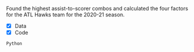 Found the highest assist-to-scorer combos and calculated the four factors for the ATL Hawks team for the 2020-21 season.
- [x] Data
- [x] Code

`Python`
